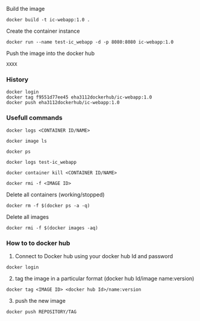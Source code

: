 

Build the image 
```shell
docker build -t ic-webapp:1.0 .
```

Create the container instance 
```shell
docker run --name test-ic_webapp -d -p 8080:8080 ic-webapp:1.0 
```

Push the image into the docker hub
```shell
XXXX
```

### History 



```shell
docker login
docker tag f9551d77ee45 eha3112dockerhub/ic-webapp:1.0
docker push eha3112dockerhub/ic-webapp:1.0 
```

### Usefull commands 
```shell
docker logs <CONTAINER ID/NAME>
```

```shell
docker image ls
```

```shell
docker ps
```

```shell
docker logs test-ic_webapp
```

```shell
docker container kill <CONTAINER ID/NAME>
```

```shell
docker rmi -f <IMAGE ID>
```

Delete all containers (working/stopped)
```shell
docker rm -f $(docker ps -a -q)
```

Delete all images
```shell
docker rmi -f $(docker images -aq)
```

### How to to docker hub
1. Connect to Docker hub using your docker hub Id and password 
```shell
docker login
```
2. tag the image in a particular format (docker hub Id/image name:version)
```shell
docker tag <IMAGE ID> <docker hub Id>/name:version
```
3. push the new image 
```shell
docker push REPOSITORY/TAG
```


